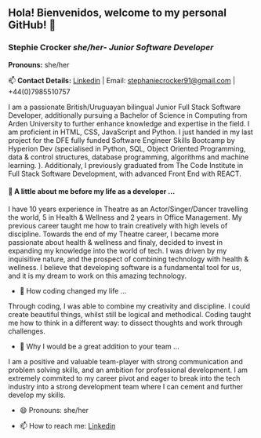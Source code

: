 ## Hola! Bienvenidos, welcome to my personal GitHub! 👋
### **Stephie Crocker** _she/her_- _Junior Software Developer_

**Pronouns:** she/her

📫 **Contact Details:** 
[Linkedin](https://www.linkedin.com/in/stephie-crocker-developer/) | Email: stephaniecrocker91@gmail.com | +44(0)7985510757


I am a passionate British/Uruguayan bilingual Junior Full Stack Software Developer, additionally pursuing a Bachelor of Science in Computing from Arden University to further enhance knowledge and expertise in the field. I am proficient in HTML, CSS, JavaScript and Python. I just handed in my last project for the DFE fully funded Software Engineer Skills Bootcamp by Hyperion Dev (specialised in Python, SQL, Object Oriented Programming, data & control structures, database programming, algorithms and machine learning. ). Additionaly, I previously graduated from The Code Institute in Full Stack Software Development, with advanced Front End with REACT.  

#### 💬 A little about me before my life as a developer ...

I have 10 years experience in Theatre as an Actor/Singer/Dancer travelling the world, 5 in Health & Wellness and 2 years in Office Management. My previous career taught me how to train creatively with high levels of discipline. Towards the end of my Theatre career, I became more passionate about health & wellness and finaly, decided to invest in expanding my knowledge into the world of tech. I was driven by my inquisitive nature, and the prospect of combining technology with health & wellness. I believe that developing software is a fundamental tool for us, and it is my dream to work on this amazing technology.

- 🌱 How coding changed my life ...

Through coding, I was able to combine my creativity and discipline. I could create beautiful things, whilst still be logical and methodical. Coding taught me how to think in a different way: to dissect thoughts and work through challenges. 

- 👯 Why I would be a great addition to your team ...

I am a positive and valuable team-player with strong communication and problem solving skills, and an ambition for professional development. I am extremely  commited to my career pivot and eager to break into the tech industry into a strong development team where I can cement and further develop my skills. 

- 😄 Pronouns: she/her

- 📫 How to reach me: [Linkedin](https://www.linkedin.com/in/stephie-crocker-developer/)

<!--
**stephaniecrocker91/stephaniecrocker91** is a ✨ _special_ ✨ repository because its `README.md` (this file) appears on your GitHub profile.

Here are some ideas to get you started:

- 🔭 I’m currently working on ...
- 🌱 I’m currently learning ...
- 👯 I’m looking to collaborate on ...
- 🤔 I’m looking for help with ...
- 💬 Ask me about ...
- 📫 How to reach me: ...


- 😄 Pronouns: she/her
- ⚡ Fun fact: ...
-->
